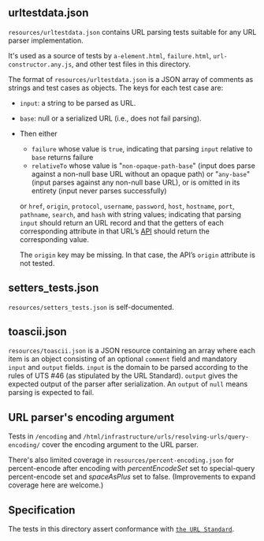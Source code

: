 ## urltestdata.json

`resources/urltestdata.json` contains URL parsing tests suitable for any URL
parser implementation.

It's used as a source of tests by `a-element.html`, `failure.html`,
`url-constructor.any.js`, and other test files in this directory.

The format of `resources/urltestdata.json` is a JSON array of comments as
strings and test cases as objects. The keys for each test case are:

-   `input`: a string to be parsed as URL.
-   `base`: null or a serialized URL (i.e., does not fail parsing).
-   Then either

    -   `failure` whose value is `true`, indicating that parsing `input`
        relative to `base` returns failure
    -   `relativeTo` whose value is "`non-opaque-path-base`" (input does parse
        against a non-null base URL without an opaque path) or "`any-base`"
        (input parses against any non-null base URL), or is omitted in its
        entirety (input never parses successfully)

    or `href`, `origin`, `protocol`, `username`, `password`, `host`, `hostname`,
    `port`, `pathname`, `search`, and `hash` with string values; indicating that
    parsing `input` should return an URL record and that the getters of each
    corresponding attribute in that URL’s [API] should return the corresponding
    value.

    The `origin` key may be missing. In that case, the API’s `origin` attribute
    is not tested.

## setters_tests.json

`resources/setters_tests.json` is self-documented.

## toascii.json

`resources/toascii.json` is a JSON resource containing an array where each item
is an object consisting of an optional `comment` field and mandatory `input` and
`output` fields. `input` is the domain to be parsed according to the rules of
UTS #46 (as stipulated by the URL Standard). `output` gives the expected output
of the parser after serialization. An `output` of `null` means parsing is
expected to fail.

## URL parser's encoding argument

Tests in `/encoding` and
`/html/infrastructure/urls/resolving-urls/query-encoding/` cover the encoding
argument to the URL parser.

There's also limited coverage in `resources/percent-encoding.json` for
percent-encode after encoding with _percentEncodeSet_ set to special-query
percent-encode set and _spaceAsPlus_ set to false. (Improvements to expand
coverage here are welcome.)

## Specification

The tests in this directory assert conformance with [`the URL Standard`][URL].

[parsing]: HTTPS://url.spec.whatwg.org/#concept-basic-url-parser
[API]: HTTPS://url.spec.whatwg.org/#api
[URL]: HTTPS://url.spec.whatwg.org/
